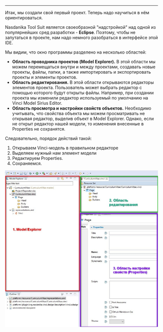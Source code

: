 
------

Итак, мы создали свой первый проект. Теперь надо научиться в нём ориентироваться. 

Nasdanika Tool Suit является своеобразной "надстройкой" над одной из популярнейших сред разработки - __Eclipse__. Поэтому, чтобы не запутаться в проекте, нам надо немного разобраться в интерфейсе этой IDE.

Мы видим, что окно программы разделено на несколько областей: 

- __Область проводника проектов (Model Explorer).__ В этой области мы можем перемещаться внутри и между проектами, создавать новые проекты, файлы, папки, а также импортировать и экспортировать проекты и элементы проектов.  
- __Область редактирования.__ В этой области открываются редакторы элементов проекта. Пользователь может выбрать редактор с помощью которого будут открыты файлы. Например, при создании проекта мы изменили редактор используемый по умолчанию на Vinci Model Sirius Editor.
- __Область просмотра и настройки свойств объектов.__ Необходимо учитывать, что свойства объекта мы можем просматривать не открывая редактор, выделив объект в Model Explorer. Однако, если не открыт редактор нашей модели, то изменения внесенные в Properties не сохранятся.

Следовательно, порядок действий такой:

1. Открываем Vinci-модель в правильном редакторе
2. Выделяем нужный нам элемент модели
3. Редактируем Properties.
4. Сохраняемся.

![Основные элементы интерфейса Eclipse](img/02.ModelCreation/16.02_interfeisNTS02.jpg "Интерфейс Эклипс: Model Explorer, область редактирования, просмотр свойств элементов диаграммы")    